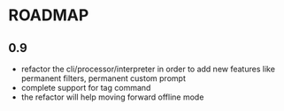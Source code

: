# ROADMAP

## 0.9

  * refactor the cli/processor/interpreter in order to add new features like permanent filters, permanent custom prompt
  * complete support for tag command
  * the refactor will help moving forward offline mode
